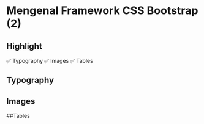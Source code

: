 # Mengenal Framework CSS Bootstrap (2)

## Highlight

✅ Typography
✅ Images
✅ Tables

## Typography

## Images

##Tables